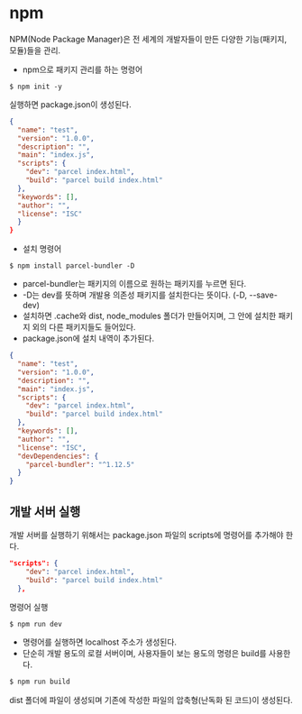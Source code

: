 # npm
NPM(Node Package Manager)은 전 세계의 개발자들이 만든 다양한 기능(패키지, 모듈)들을 관리.<br/>

- npm으로 패키지 관리를 하는 명령어
```
$ npm init -y
```
실행하면 package.json이 생성된다.
```json
{
  "name": "test",
  "version": "1.0.0",
  "description": "",
  "main": "index.js", 
  "scripts": {
    "dev": "parcel index.html",
    "build": "parcel build index.html"
  },
  "keywords": [],
  "author": "",
  "license": "ISC"
  }
}
```

- 설치 명령어
```
$ npm install parcel-bundler -D
```
- parcel-bundler는 패키지의 이름으로 원하는 패키지를 누르면 된다.
- -D는 dev를 뜻하며 개발용 의존성 패키지를 설치한다는 뜻이다. (-D, --save-dev)
- 설치하면 .cache와 dist, node_modules 폴더가 만들어지며, 그 안에 설치한 패키지 외의 다른 패키지들도 들어있다.
- package.json에 설치 내역이 추가된다.
```json
{
  "name": "test",
  "version": "1.0.0",
  "description": "",
  "main": "index.js",
  "scripts": {
    "dev": "parcel index.html",
    "build": "parcel build index.html"
  },
  "keywords": [],
  "author": "",
  "license": "ISC",
  "devDependencies": {
    "parcel-bundler": "^1.12.5"
  }
}
```
## 개발 서버 실행
개발 서버를 실행하기 위해서는 package.json 파일의 scripts에 명령어를 추가해야 한다.
```json
"scripts": {
    "dev": "parcel index.html",
    "build": "parcel build index.html"
  },
```
명령어 실행
```bash
$ npm run dev
```
- 명령어를 실행하면 localhost 주소가 생성된다.
- 단순히 개발 용도의 로컬 서버이며, 사용자들이 보는 용도의 명령은 build를 사용한다.
```bash
$ npm run build
```
dist 폴더에 파일이 생성되며 기존에 작성한 파일의 압축형(난독화 된 코드)이 생성된다.